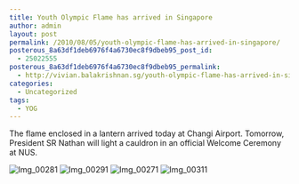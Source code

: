 ```yaml
---
title: Youth Olympic Flame has arrived in Singapore
author: admin
layout: post
permalink: /2010/08/05/youth-olympic-flame-has-arrived-in-singapore/
posterous_8a63df1deb6976f4a6730ec8f9dbeb95_post_id:
  - 25022555
posterous_8a63df1deb6976f4a6730ec8f9dbeb95_permalink:
  - http://vivian.balakrishnan.sg/youth-olympic-flame-has-arrived-in-singapore
categories:
  - Uncategorized
tags:
  - YOG
---
```

<p>The flame enclosed in a lantern arrived today at Changi Airport. Tomorrow, President SR Nathan will light a cauldron in an official Welcome Ceremony at NUS.</p>

<p><img src="http://vivian.balakrishnan.sg/wp-content/uploads/2010/08/IMG_00281.jpg.scaled.1000-300x224.jpg" alt="Img_00281" />
<img src="http://vivian.balakrishnan.sg/wp-content/uploads/2010/08/IMG_00291.jpg.scaled.1000-300x224.jpg" alt="Img_00291" />
<img src="http://vivian.balakrishnan.sg/wp-content/uploads/2010/08/IMG_00271.jpg.scaled.1000-300x224.jpg" alt="Img_00271" />
<img src="http://vivian.balakrishnan.sg/wp-content/uploads/2010/08/IMG_00311.jpg.scaled.1000-300x224.jpg" alt="Img_00311" /></p>


